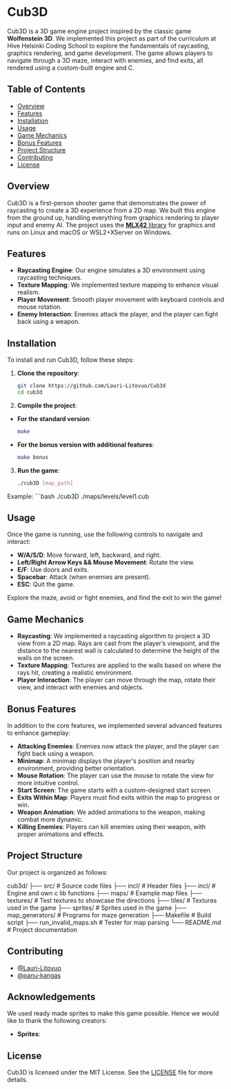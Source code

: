 # Cub3D

Cub3D is a 3D game engine project inspired by the classic game **Wolfenstein 3D**. We implemented this project as part of the curriculum at Hive Helsinki Coding School to explore the fundamentals of raycasting, graphics rendering, and game development. The game allows players to navigate through a 3D maze, interact with enemies, and find exits, all rendered using a custom-built engine and C.

## Table of Contents
- [Overview](#overview)
- [Features](#features)
- [Installation](#installation)
- [Usage](#usage)
- [Game Mechanics](#game-mechanics)
- [Bonus Features](#bonus-features)
- [Project Structure](#project-structure)
- [Contributing](#contributing)
- [License](#license)

## Overview

Cub3D is a first-person shooter game that demonstrates the power of raycasting to create a 3D experience from a 2D map. We built this engine from the ground up, handling everything from graphics rendering to player input and enemy AI. The project uses the [**MLX42** library](https://github.com/codam-coding-college/MLX42) for graphics and runs on Linux and macOS or WSL2+XServer on Windows.

## Features

- **Raycasting Engine**: Our engine simulates a 3D environment using raycasting techniques.
- **Texture Mapping**: We implemented texture mapping to enhance visual realism.
- **Player Movement**: Smooth player movement with keyboard controls and mouse rotation.
- **Enemy Interaction**: Enemies attack the player, and the player can fight back using a weapon.

## Installation

To install and run Cub3D, follow these steps:

1. **Clone the repository**:
   ```bash
   git clone https://github.com/Lauri-Litovuo/Cub3d
   cd cub3d
2. **Compile the project**:
- **For the standard version**:
   ```bash
   make
- **For the bonus version with additional features**:
   ```bash
   make bonus
3. **Run the game**:
   ```bash
   ./cub3D [map_path]
Example:
      ```bash
   ./cub3D ./maps/levels/level1.cub

## Usage

Once the game is running, use the following controls to navigate and interact:

- **W/A/S/D**: Move forward, left, backward, and right.
- **Left/Right Arrow Keys && Mouse Movement**: Rotate the view.
- **E/F**: Use doors and exits.
- **Spacebar**: Attack (when enemies are present).
- **ESC**: Quit the game.

Explore the maze, avoid or fight enemies, and find the exit to win the game!

## Game Mechanics

- **Raycasting**: We implemented a raycasting algorithm to project a 3D view from a 2D map. Rays are cast from the player’s viewpoint, and the distance to the nearest wall is calculated to determine the height of the walls on the screen.
- **Texture Mapping**: Textures are applied to the walls based on where the rays hit, creating a realistic environment.
- **Player Interaction**: The player can move through the map, rotate their view, and interact with enemies and objects.

## Bonus Features

In addition to the core features, we implemented several advanced features to enhance gameplay:

- **Attacking Enemies**: Enemies now attack the player, and the player can fight back using a weapon.
- **Minimap**: A minimap displays the player's position and nearby environment, providing better orientation.
- **Mouse Rotation**: The player can use the mouse to rotate the view for more intuitive control.
- **Start Screen**: The game starts with a custom-designed start screen.
- **Exits Within Map**: Players must find exits within the map to progress or win.
- **Weapon Animation**: We added animations to the weapon, making combat more dynamic.
- **Killing Enemies**: Players can kill enemies using their weapon, with proper animations and effects.

## Project Structure

Our project is organized as follows:

cub3d/
├── src/ # Source code files
├── incl/ # Header files
├── incl/ # Engine and own c lib functions
├── maps/ # Example map files
├── textures/ # Test textures to showcase the directions
├── tiles/ # Textures used in the game
├── sprites/ # Sprites used in the game
├── map_generators/ # Programs for maze generation
├── Makefile # Build script
├── run_invalid_maps.sh # Tester for map parsing
└── README.md # Project documentation


## Contributing

- [@Lauri-Litovuo](https://github.com/Lauri-Litovuo)
- [@panu-kangas](https://github.com/panu-kangas)

## Acknowledgements
We used ready made sprites to make this game possible. Hence we would like to thank the following creators:
- **Sprites**:


## License

Cub3D is licensed under the MIT License. See the [LICENSE](LICENSE) file for more details.
